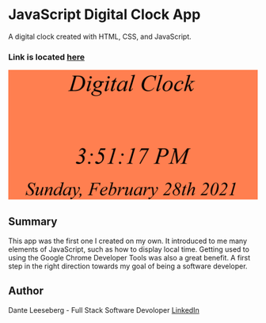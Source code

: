 # JavaScript Digital Clock App

A digital clock created with HTML, CSS, and JavaScript.

### Link is located [here](https://iceeeberg.github.io/Clock-App/)

![Digital Clock](Digital_Clock.png)

## Summary 

This app was the first one I created on my own. It introduced to me many elements of JavaScript, such as how to display local time. Getting used to using the Google Chrome Developer Tools was also a great benefit. A first step in the right direction towards my goal of being a software developer.

## Author

Dante Leeseberg - Full Stack Software Devoloper [LinkedIn](linkedin.com/in/dante-leeseberg-bba05883)
